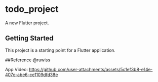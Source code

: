 # todo_project

A new Flutter project.

## Getting Started

This project is a starting point for a Flutter application.

##Reference @ruwiss

App Video:
https://github.com/user-attachments/assets/5c1ef3b8-e14e-407c-abe6-ce1109dfd38e

